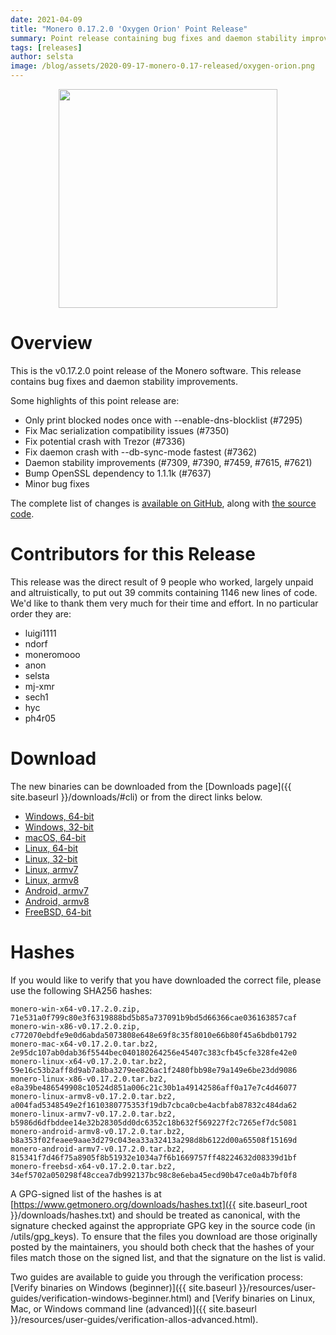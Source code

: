 ```yaml
---
date: 2021-04-09
title: "Monero 0.17.2.0 'Oxygen Orion' Point Release"
summary: Point release containing bug fixes and daemon stability improvements
tags: [releases]
author: selsta
image: /blog/assets/2020-09-17-monero-0.17-released/oxygen-orion.png
---
```


<div align="center">
   <img src="{{ page.image }}" width="350px">
 </div>

# Overview

This is the v0.17.2.0 point release of the Monero software. This release contains bug fixes and daemon stability improvements.

Some highlights of this point release are:

- Only print blocked nodes once with \-\-enable-dns-blocklist (#7295)
- Fix Mac serialization compatibility issues (#7350)
- Fix potential crash with Trezor (#7336)
- Fix daemon crash with \-\-db-sync-mode fastest (#7362)
- Daemon stability improvements (#7309, #7390, #7459, #7615, #7621)
- Bump OpenSSL dependency to 1.1.1k (#7637)
- Minor bug fixes

The complete list of changes is [available on GitHub](https://github.com/monero-project/monero/compare/v0.17.1.9...v0.17.2.0), along with [the source code](https://github.com/monero-project/monero/tree/v0.17.2.0).

# Contributors for this Release

This release was the direct result of 9 people who worked, largely unpaid and altruistically, to put out 39 commits containing 1146 new lines of code. We'd like to thank them very much for their time and effort. In no particular order they are:

- luigi1111
- ndorf
- moneromooo
- anon
- selsta
- mj-xmr
- sech1
- hyc
- ph4r05

# Download

The new binaries can be downloaded from the [Downloads page]({{ site.baseurl }}/downloads/#cli) or from the direct links below.

- [Windows, 64-bit](https://downloads.getmonero.org/cli/monero-win-x64-v0.17.2.0.zip)
- [Windows, 32-bit](https://downloads.getmonero.org/cli/monero-win-x86-v0.17.2.0.zip)
- [macOS, 64-bit](https://downloads.getmonero.org/cli/monero-mac-x64-v0.17.2.0.tar.bz2)
- [Linux, 64-bit](https://downloads.getmonero.org/cli/monero-linux-x64-v0.17.2.0.tar.bz2)
- [Linux, 32-bit](https://downloads.getmonero.org/cli/monero-linux-x86-v0.17.2.0.tar.bz2)
- [Linux, armv7](https://downloads.getmonero.org/cli/monero-linux-armv7-v0.17.2.0.tar.bz2)
- [Linux, armv8](https://downloads.getmonero.org/cli/monero-linux-armv8-v0.17.2.0.tar.bz2)
- [Android, armv7](https://downloads.getmonero.org/cli/monero-android-armv7-v0.17.2.0.tar.bz2)
- [Android, armv8](https://downloads.getmonero.org/cli/monero-android-armv8-v0.17.2.0.tar.bz2)
- [FreeBSD, 64-bit](https://downloads.getmonero.org/cli/monero-freebsd-x64-v0.17.2.0.tar.bz2)

# Hashes

If you would like to verify that you have downloaded the correct file, please use the following SHA256 hashes:

```
monero-win-x64-v0.17.2.0.zip, 71e531a0f799c80e3f6319888bd5b85a737091b9bd5d66366cae036163857caf
monero-win-x86-v0.17.2.0.zip, c772070ebdfe9e0d6abda5073808e648e69f8c35f8010e66b80f45a6bdb01792
monero-mac-x64-v0.17.2.0.tar.bz2, 2e95dc107ab0dab36f5544bec040180264256e45407c383cfb45cfe328fe42e0
monero-linux-x64-v0.17.2.0.tar.bz2, 59e16c53b2aff8d9ab7a8ba3279ee826ac1f2480fbb98e79a149e6be23dd9086
monero-linux-x86-v0.17.2.0.tar.bz2, e8a39be486549908c10524d851a006c21c30b1a49142586aff0a17e7c4d46077
monero-linux-armv8-v0.17.2.0.tar.bz2, a004fad5348549e2f1610380775353f19db7cbca0cbe4acbfab87832c484da62
monero-linux-armv7-v0.17.2.0.tar.bz2, b5986d6dfbddee14e32b28305dd0dc6352c18b632f569227f2c7265ef7dc5081
monero-android-armv8-v0.17.2.0.tar.bz2, b8a353f02feaee9aae3d279c043ea33a32413a298d8b6122d00a65508f15169d
monero-android-armv7-v0.17.2.0.tar.bz2, 815341f7d46f75a8905f8b51932e1034a7f6b1669757ff48224632d08339d1bf
monero-freebsd-x64-v0.17.2.0.tar.bz2, 34ef5702a050298f48ccea7db992137bc98c8e6eba45ecd90b47ce0a4b7bf0f8
```

A GPG-signed list of the hashes is at [https://www.getmonero.org/downloads/hashes.txt]({{ site.baseurl_root }}/downloads/hashes.txt) and should be treated as canonical, with the signature checked against the appropriate GPG key in the source code (in /utils/gpg_keys). To ensure that the files you download are those originally posted by the maintainers, you should both check that the hashes of your files match those on the signed list, and that the signature on the list is valid.

Two guides are available to guide you through the verification process: [Verify binaries on Windows (beginner)]({{ site.baseurl }}/resources/user-guides/verification-windows-beginner.html) and [Verify binaries on Linux, Mac, or Windows command line (advanced)]({{ site.baseurl }}/resources/user-guides/verification-allos-advanced.html).
